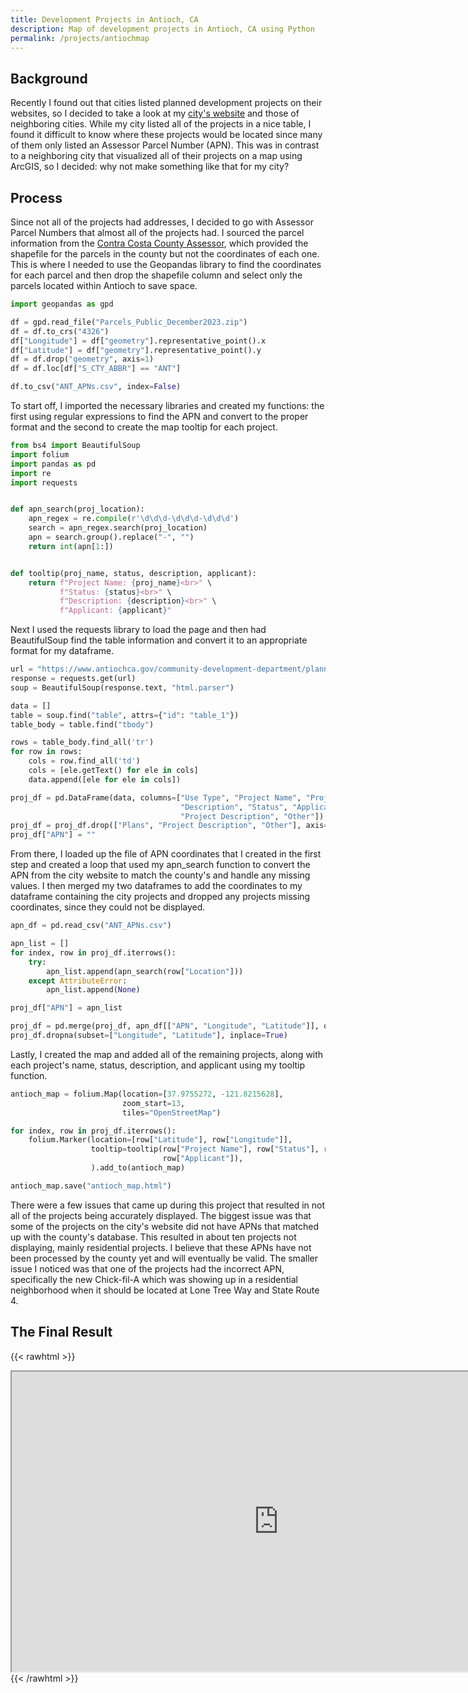 ```yaml
---
title: Development Projects in Antioch, CA
description: Map of development projects in Antioch, CA using Python
permalink: /projects/antiochmap
---
```

## Background
Recently I found out that cities listed planned development projects on their websites, so I decided to take a look at my [city's website](https://www.antiochca.gov/community-development-department/planning-division/current-projects/) and those of neighboring cities. While my city listed all of the projects in a nice table, I found it difficult to know where these projects would be located since many of them only listed an Assessor Parcel Number (APN). This was in contrast to a neighboring city that visualized all of their projects on a map using ArcGIS, so I decided: why not make something like that for my city?
## Process
Since not all of the projects had addresses, I decided to go with Assessor Parcel Numbers that almost all of the projects had. I sourced the parcel information from the [Contra Costa County Assessor](https://www.contracosta.ca.gov/552/Maps-Property-Information), which provided the shapefile for the parcels in the county but not the coordinates of each one. This is where I needed to use the Geopandas library to find the coordinates for each parcel and then drop the shapefile column and select only the parcels located within Antioch to save space.
```python
import geopandas as gpd

df = gpd.read_file("Parcels_Public_December2023.zip")
df = df.to_crs("4326")
df["Longitude"] = df["geometry"].representative_point().x
df["Latitude"] = df["geometry"].representative_point().y
df = df.drop("geometry", axis=1)
df = df.loc[df["S_CTY_ABBR"] == "ANT"]

df.to_csv("ANT_APNs.csv", index=False)
```
To start off, I imported the necessary libraries and created my functions: the first using regular expressions to find the APN and convert to the proper format and the second to create the map tooltip for each project.
```python
from bs4 import BeautifulSoup
import folium
import pandas as pd
import re
import requests


def apn_search(proj_location):
    apn_regex = re.compile(r'\d\d\d-\d\d\d-\d\d\d')
    search = apn_regex.search(proj_location)
    apn = search.group().replace("-", "")
    return int(apn[1:])


def tooltip(proj_name, status, description, applicant):
    return f"Project Name: {proj_name}<br>" \
           f"Status: {status}<br>" \
           f"Description: {description}<br>" \
           f"Applicant: {applicant}"
```
Next I used the requests library to load the page and then had BeautifulSoup find the table information and convert it to an appropriate format for my dataframe.
```python
url = "https://www.antiochca.gov/community-development-department/planning-division/current-projects/"
response = requests.get(url)
soup = BeautifulSoup(response.text, "html.parser")

data = []
table = soup.find("table", attrs={"id": "table_1"})
table_body = table.find("tbody")

rows = table_body.find_all('tr')
for row in rows:
    cols = row.find_all('td')
    cols = [ele.getText() for ele in cols]
    data.append([ele for ele in cols])

proj_df = pd.DataFrame(data, columns=["Use Type", "Project Name", "Project Number", "Location",
                                      "Description", "Status", "Applicant", "Plans",
                                      "Project Description", "Other"])
proj_df = proj_df.drop(["Plans", "Project Description", "Other"], axis=1)
proj_df["APN"] = ""
```
From there, I loaded up the file of APN coordinates that I created in the first step and created a loop that used my apn_search function to convert the APN from the city website to match the county's and handle any missing values. I then merged my two dataframes to add the coordinates to my dataframe containing the city projects and dropped any projects missing coordinates, since they could not be displayed.
```python
apn_df = pd.read_csv("ANT_APNs.csv")

apn_list = []
for index, row in proj_df.iterrows():
    try:
        apn_list.append(apn_search(row["Location"]))
    except AttributeError:
        apn_list.append(None)

proj_df["APN"] = apn_list

proj_df = pd.merge(proj_df, apn_df[["APN", "Longitude", "Latitude"]], on="APN", how="left")
proj_df.dropna(subset=["Longitude", "Latitude"], inplace=True)
```
Lastly, I created the map and added all of the remaining projects, along with each project's name, status, description, and applicant using my tooltip function.
```python
antioch_map = folium.Map(location=[37.9755272, -121.8215628],
                         zoom_start=13,
                         tiles="OpenStreetMap")

for index, row in proj_df.iterrows():
    folium.Marker(location=[row["Latitude"], row["Longitude"]],
                  tooltip=tooltip(row["Project Name"], row["Status"], row["Description"],
                                  row["Applicant"]),
                  ).add_to(antioch_map)

antioch_map.save("antioch_map.html")
```
There were a few issues that came up during this project that resulted in not all of the projects being accurately displayed. The biggest issue was that some of the projects on the city's website did not have APNs that matched up with the county's database. This resulted in about ten projects not displaying, mainly residential projects. I believe that these APNs have not been processed by the county yet and will eventually be valid. The smaller issue I noticed was that one of the projects had the incorrect APN, specifically the new Chick-fil-A which was showing up in a residential neighborhood when it should be located at Lone Tree Way and State Route 4.
## The Final Result
{{< rawhtml >}}
<iframe src="https://rapg.me/projects/files/antioch_map.html"
 width="854" height="480"></iframe>
{{< /rawhtml >}}
